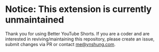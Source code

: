 # Notice: This extension is currently unmaintained
Thank you for using Better YouTube Shorts. If you are a coder and are interested in reviving/maintaining this repository, please create an issue, submit changes via PR or contact me@ynshung.com.
